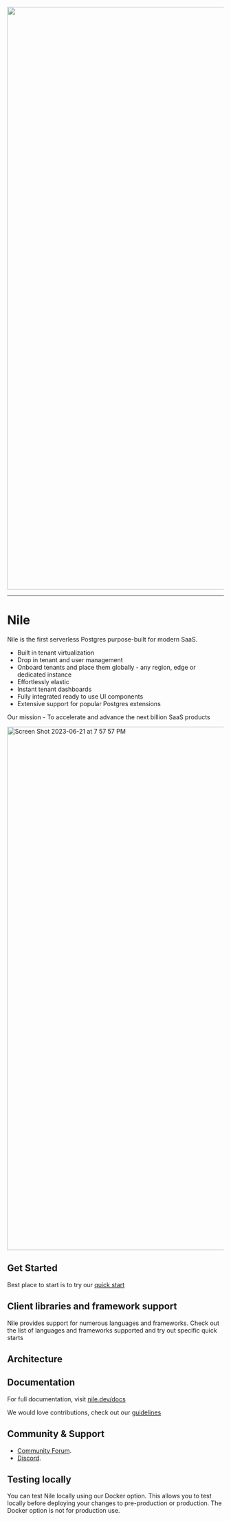 <p align="center">
<img width="1356" alt="Screen Shot 2023-06-21 at 7 35 32 PM" src="https://github.com/TheNileDev/niledatabase/assets/2977624/04894eab-aa06-4267-ac19-742664be34f4">
</p>

---

# Nile

Nile is the first serverless Postgres purpose-built for modern SaaS.

- Built in tenant virtualization
- Drop in tenant and user management
- Onboard tenants and place them globally - any region, edge or dedicated instance
- Effortlessly elastic
- Instant tenant dashboards
- Fully integrated ready to use UI components
- Extensive support for popular Postgres extensions

Our mission - To accelerate and advance the next billion SaaS products

<img width="1218" alt="Screen Shot 2023-06-21 at 7 57 57 PM" src="https://github.com/TheNileDev/niledatabase/assets/2977624/f24c5ce5-8144-4cbb-9de6-9454b5afdb31">

## Get Started

Best place to start is to try our [quick start](https://nile.dev.docs/quickstart)

## Client libraries and framework support

Nile provides support for numerous languages and frameworks. Check out the list of languages and frameworks supported and try out
specific quick starts

## Architecture

## Documentation

For full documentation, visit [nile.dev/docs](https://nile.dev/docs)

We would love contributions, check out our [guidelines](./DEVELOPERS.md)

## Community & Support

- [Community Forum](https://github.com/orgs/niledatabase/discussions).
- [Discord](https://discord.gg/s7hcR9Hxj3).

## Testing locally

You can test Nile locally using our Docker option. This allows you to test locally before deploying your changes to
pre-production or production. The Docker option is not for production use.
